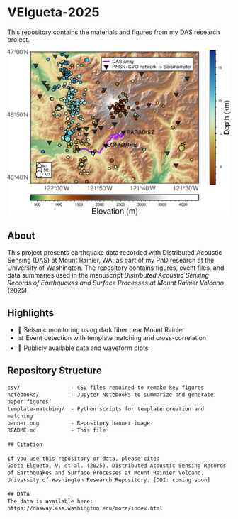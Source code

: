 # VElgueta-2025

This repository contains the materials and figures from my DAS research project.

![Banner](banner.png)

## About

This project presents earthquake data recorded with Distributed Acoustic Sensing (DAS) at Mount Rainier, WA, as part of my PhD research at the University of Washington. The repository contains figures, event files, and data summaries used in the manuscript *Distributed Acoustic Sensing Records of Earthquakes and Surface Processes at Mount Rainier Volcano* (2025).

## Highlights

- 🌋 Seismic monitoring using dark fiber near Mount Rainier  
- 📊 Event detection with template matching and cross-correlation  
- 📁 Publicly available data and waveform plots  

## Repository Structure

```text
csv/                - CSV files required to remake key figures  
notebooks/          - Jupyter Notebooks to summarize and generate paper figures  
template-matching/  - Python scripts for template creation and matching  
banner.png          - Repository banner image  
README.md           - This file  

## Citation

If you use this repository or data, please cite:
Gaete-Elgueta, V. et al. (2025). Distributed Acoustic Sensing Records of Earthquakes and Surface Processes at Mount Rainier Volcano. University of Washington Research Repository. [DOI: coming soon]

## DATA
The data is available here: 
https://dasway.ess.washington.edu/mora/index.html